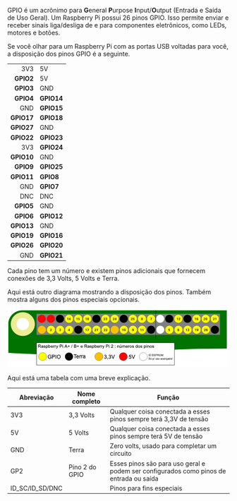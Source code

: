 GPIO é um acrônimo para **G**eneral **P**urpose **I**nput/**O**utput (Entrada e Saída de Uso Geral). Um Raspberry Pi possui 26 pinos GPIO. Isso permite enviar e receber sinais liga/desliga de e para componentes eletrônicos, como LEDs, motores e botões.

Se você olhar para um Raspberry Pi com as portas USB voltadas para você, a disposição dos pinos GPIO é a seguinte.

|            |            |
| ----------:|:---------- |
|        3V3 | 5V         |
|  **GPIO2** | 5V         |
|  **GPIO3** | GND        |
|  **GPIO4** | **GPIO14** |
|        GND | **GPIO15** |
| **GPIO17** | **GPIO18** |
| **GPIO27** | GND        |
| **GPIO22** | **GPIO23** |
|        3V3 | **GPIO24** |
| **GPIO10** | GND        |
|  **GPIO9** | **GPIO25** |
| **GPIO11** | **GPIO8**  |
|        GND | **GPIO7**  |
|        DNC | DNC        |
|  **GPIO5** | GND        |
|  **GPIO6** | **GPIO12** |
| **GPIO13** | GND        |
| **GPIO19** | **GPIO16** |
| **GPIO26** | **GPIO20** |
|        GND | **GPIO21** |

Cada pino tem um número e existem pinos adicionais que fornecem conexões de 3,3 Volts, 5 Volts e Terra.

Aqui está outro diagrama mostrando a disposição dos pinos. Também mostra alguns dos pinos especiais opcionais.

![pinagem](images/pinout.png)

Aqui está uma tabela com uma breve explicação.

| Abreviação            | Nome completo  | Função                                                                                 |
| --------------------- | -------------- | -------------------------------------------------------------------------------------- |
| 3V3                   | 3,3 Volts      | Qualquer coisa conectada a esses pinos sempre terá 3,3V de tensão                      |
| 5V                    | 5 Volts        | Qualquer coisa conectada a esses pinos sempre terá 5V de tensão                        |
| GND                   | Terra          | Zero volts, usado para completar um circuito                                           |
| GP2                   | Pino 2 do GPIO | Esses pinos são para uso geral e podem ser configurados como pinos de entrada ou saída |
| ID_SC/ID_SD/DNC |                | Pinos para fins especiais                                                              |
